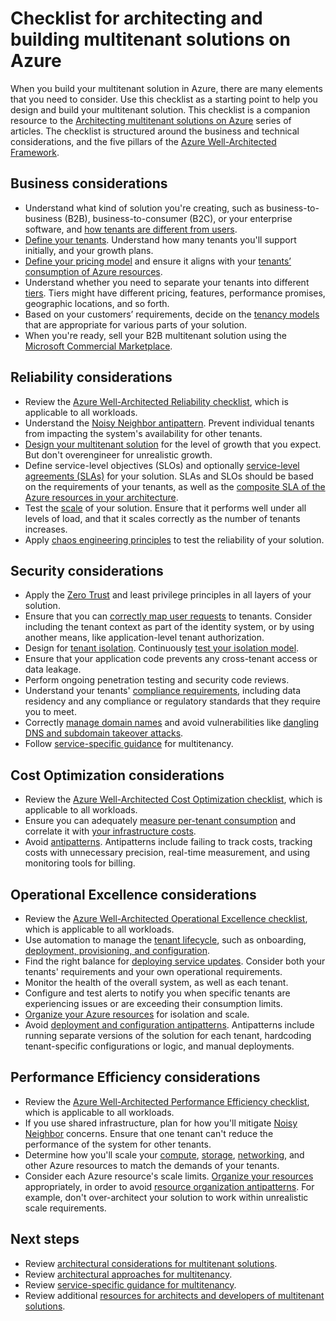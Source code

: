 # Checklist for architecting and building multitenant solutions on Azure

When you build your multitenant solution in Azure, there are many elements that you need to consider. Use this checklist as a starting point to help you design and build your multitenant solution. This checklist is a companion resource to the [Architecting multitenant solutions on Azure](./overview/) series of articles. The checklist is structured around the business and technical considerations, and the five pillars of the [Azure Well-Architected Framework](/azure/architecture/framework).

## Business considerations

* Understand what kind of solution you're creating, such as business-to-business (B2B), business-to-consumer (B2C), or your enterprise software, and [how tenants are different from users](./overview/).
* [Define your tenants](./considerations/tenancy-models/#define-a-tenant). Understand how many tenants you'll support initially, and your growth plans.
* [Define your pricing model](./considerations/pricing-models/) and ensure it aligns with your [tenants’ consumption of Azure resources](./considerations/measure-consumption/).
* Understand whether you need to separate your tenants into different [tiers](./considerations/pricing-models/#feature--and-service-level-based-pricing). Tiers might have different pricing, features, performance promises, geographic locations, and so forth.
* Based on your customers’ requirements, decide on the [tenancy models](./considerations/tenancy-models/) that are appropriate for various parts of your solution.
* When you're ready, sell your B2B multitenant solution using the [Microsoft Commercial Marketplace](/azure/marketplace/plan-saas-offer).

## Reliability considerations

* Review the [Azure Well-Architected Reliability checklist](/azure/architecture/framework/resiliency/design-checklist), which is applicable to all workloads.
* Understand the [Noisy Neighbor antipattern](../../antipatterns/noisy-neighbor/noisy-neighbor/). Prevent individual tenants from impacting the system's availability for other tenants.
* [Design your multitenant solution](./approaches/overview/) for the level of growth that you expect. But don't overengineer for unrealistic growth.
* Define service-level objectives (SLOs) and optionally [service-level agreements (SLAs)](/learn/modules/choose-azure-services-sla-lifecycle/2-what-are-service-level-agreements) for your solution. SLAs and SLOs should be based on the requirements of your tenants, as well as the [composite SLA of the Azure resources in your architecture](/azure/architecture/framework/resiliency/business-metrics).
* Test the [scale](./approaches/compute/#scale) of your solution. Ensure that it performs well under all levels of load, and that it scales correctly as the number of tenants increases.
* Apply [chaos engineering principles](./approaches/compute/#isolation) to test the reliability of your solution.

## Security considerations

* Apply the [Zero Trust](/security/zero-trust) and least privilege principles in all layers of your solution.
* Ensure that you can [correctly map user requests](./considerations//map-requests/) to tenants. Consider including the tenant context as part of the identity system, or by using another means, like application-level tenant authorization.
* Design for [tenant isolation](./considerations/tenancy-models/#tenant-isolation). Continuously [test your isolation model](./approaches/compute/#isolation).
* Ensure that your application code prevents any cross-tenant access or data leakage.
* Perform ongoing penetration testing and security code reviews.
* Understand your tenants' [compliance requirements](./approaches/governance-compliance/), including data residency and any compliance or regulatory standards that they require you to meet.
* Correctly [manage domain names](./considerations/domain-names/) and avoid vulnerabilities like [dangling DNS and subdomain takeover attacks](./considerations/domain-names/#dangling-dns-and-subdomain-takeover-attacks).
* Follow [service-specific guidance](./service/overview/) for multitenancy.

## Cost Optimization considerations

* Review the [Azure Well-Architected Cost Optimization checklist](/azure/architecture/framework/cost/design-checklist), which is applicable to all workloads.
* Ensure you can adequately [measure per-tenant consumption](./considerations/measure-consumption/) and correlate it with [your infrastructure costs](./approaches/cost-management-allocation/).
* Avoid [antipatterns](./approaches/cost-management-allocation/#antipatterns-to-avoid). Antipatterns include failing to track costs, tracking costs with unnecessary precision, real-time measurement, and using monitoring tools for billing.

## Operational Excellence considerations

* Review the [Azure Well-Architected Operational Excellence checklist](../../checklist/data-ops/), which is applicable to all workloads.
* Use automation to manage the [tenant lifecycle](./considerations/tenant-lifecycle/), such as onboarding, [deployment, provisioning, and configuration](./approaches/deployment-configuration/).
* Find the right balance for [deploying service updates](./considerations/updates/). Consider both your tenants' requirements and your own operational requirements.
* Monitor the health of the overall system, as well as each tenant.
* Configure and test alerts to notify you when specific tenants are experiencing issues or are exceeding their consumption limits.
* [Organize your Azure resources](./approaches/resource-organization/) for isolation and scale.
* Avoid [deployment and configuration antipatterns](./approaches/deployment-configuration/#antipatterns-to-avoid). Antipatterns include running separate versions of the solution for each tenant, hardcoding tenant-specific configurations or logic, and manual deployments.

## Performance Efficiency considerations

* Review the [Azure Well-Architected Performance Efficiency checklist](/azure/architecture/framework/scalability/performance-efficiency), which is applicable to all workloads.
* If you use shared infrastructure, plan for how you'll mitigate [Noisy Neighbor](../../antipatterns/noisy-neighbor/noisy-neighbor/) concerns. Ensure that one tenant can't reduce the performance of the system for other tenants.
* Determine how you'll scale your [compute](./approaches/compute/), [storage](./approaches/storage-data/), [networking](./approaches/networking/), and other Azure resources to match the demands of your tenants.
* Consider each Azure resource's scale limits. [Organize your resources](./approaches/resource-organization/) appropriately, in order to avoid [resource organization antipatterns](./approaches/resource-organization/#antipatterns-to-avoid). For example, don't over-architect your solution to work within unrealistic scale requirements.

## Next steps

* Review [architectural considerations for multitenant solutions](./considerations/overview/).
* Review [architectural approaches for multitenancy](./approaches/overview/).
* Review [service-specific guidance for multitenancy](./service/overview/).
* Review additional [resources for architects and developers of multitenant solutions](related-resources/).
